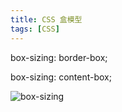 ```yaml
---
title: CSS 盒模型
tags: [CSS]
---
```


box-sizing: border-box;

box-sizing: content-box;

![box-sizing](http://imgchr.com/images/box-sizing.png)
